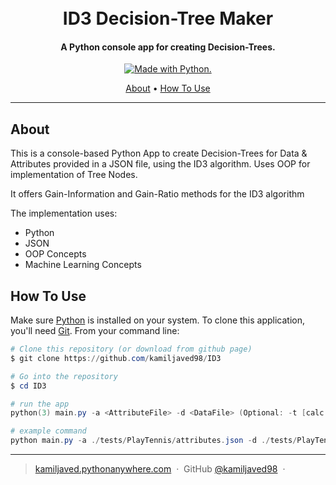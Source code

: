 
<h1 align="center">
  <br>
  ID3 Decision-Tree Maker
  <br>
</h1>

<h4 align="center">A Python console app for creating Decision-Trees.</h4>

<p align="center">

  <a href="https://www.python.org/">
		<img src="http://ForTheBadge.com/images/badges/made-with-python.svg" alt=" Made with Python.">
  </a>

</p>

<p align="center">
  <a href="#about">About</a> •
  <a href="#how-to-use">How To Use</a>
</p>

<hr>

## About

This is a console-based Python App to create Decision-Trees for Data & Attributes provided in a JSON file, using the ID3 algorithm. Uses OOP for implementation of Tree Nodes. 
<p> It offers Gain-Information and Gain-Ratio methods for the ID3 algorithm</p>
The implementation uses:

* Python
* JSON
* OOP Concepts
* Machine Learning Concepts

## How To Use

Make sure [Python](https://www.python.org/) is installed on your system. 
To clone this application, you'll need [Git](https://git-scm.com). From your command line:

```powershell
# Clone this repository (or download from github page)
$ git clone https://github.com/kamiljaved98/ID3

# Go into the repository
$ cd ID3

# run the app
python(3) main.py -a <AttributeFile> -d <DataFile> (Optional: -t [calc. Test-Set Accuracy] -r [use Gain-Ratio])

# example command
python main.py -a ./tests/PlayTennis/attributes.json -d ./tests/PlayTennis/data.json

```


---

> [kamiljaved.pythonanywhere.com](https://kamiljaved.pythonanywhere.com/) &nbsp;&middot;&nbsp;
> GitHub [@kamiljaved98](https://github.com/kamiljaved98) &nbsp;&middot;&nbsp;
